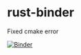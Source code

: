 # rust-binder

Fixed cmake error

[![Binder](https://mybinder.org/badge_logo.svg)](https://mybinder.org/v2/gh/Taiki92777/rust-binder/HEAD)
